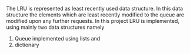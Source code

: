 The LRU is represented as least recently used data structure. In this data structure the elements which are least recently modified to the queue are modified upon any further requests.
In this project LRU is implemented, using mainly two data structures namely
1. Queue implemented using lists and
2. dictionary

